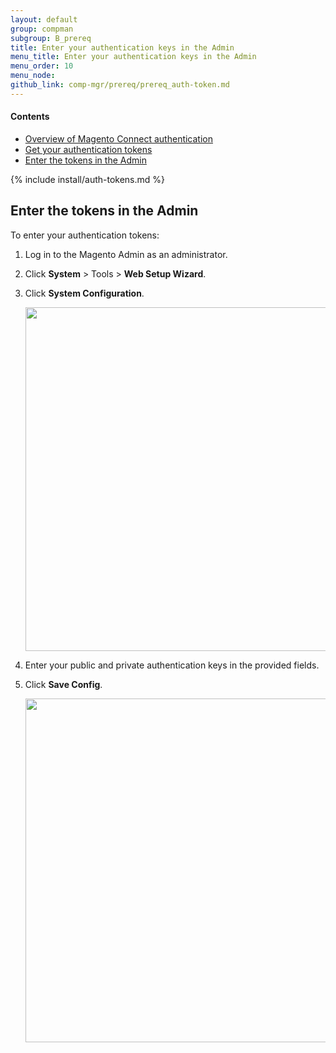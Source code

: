```yaml
---
layout: default
group: compman
subgroup: B_prereq
title: Enter your authentication keys in the Admin
menu_title: Enter your authentication keys in the Admin
menu_order: 10
menu_node: 
github_link: comp-mgr/prereq/prereq_auth-token.md
---
```


#### Contents

*	<a href="#auth-overview">Overview of Magento Connect authentication</a>
*	<a href="#auth-get">Get your authentication tokens</a>
*	<a href="#compman-token-admin">Enter the tokens in the Admin</a>

{% include install/auth-tokens.md %}

<h2 id="compman-token-admin">Enter the tokens in the Admin</h2>
To enter your authentication tokens:

1.	Log in to the Magento Admin as an administrator.
2.	Click **System** > Tools > **Web Setup Wizard**.
3.	Click **System Configuration**.

	<img src="{{ site.baseurl }}common/images/cman_system-config.png" width="550px">

4.	Enter your public and private authentication keys in the provided fields.
5.	Click **Save Config**.

	<img src="{{ site.baseurl }}common/images/cman_keys.png" width="550px">
